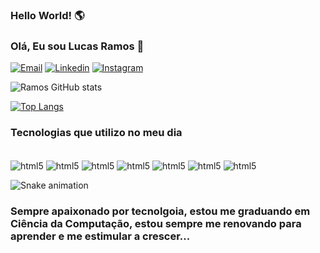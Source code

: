 ### Hello World! 🌎
### Olá, Eu sou Lucas Ramos 👋

[![Email](https://img.shields.io/badge/Gmail-D14836?style=for-the-badge&logo=gmail&logoColor=white)](https://mail.google.com/mail/lucasramosleite0)
[![Linkedin](https://img.shields.io/badge/LinkedIn-0077B5?style=for-the-badge&logo=linkedin&logoColor=white)](https://www.linkedin.com/in/ramos-lucas/)
[![Instagram](https://img.shields.io/badge/Instagram-E4405F?style=for-the-badge&logo=instagram&logoColor=white)](https://www.instagram.com/ramos2ll)

![Ramos GitHub stats](https://github-readme-stats.vercel.app/api?username=Ramos2L&show_icons=true&theme=radical)

[![Top Langs](https://github-readme-stats.vercel.app/api/top-langs/?username=Ramos2L&layout=compact&theme=radical)](https://github.com/Ramos2L/github-readme-stats)

### Tecnologias que utilizo no meu dia
<div style="display: inline_block"><br/>
  <img align="center" alt="html5" src="https://img.shields.io/badge/HTML5-E34F26?style=for-the-badge&logo=html5&logoColor=white" />
  <img align="center" alt="html5" src="https://img.shields.io/badge/CSS3-1572B6?style=for-the-badge&logo=css3&logoColor=white" />
  <img align="center" alt="html5" src="https://img.shields.io/badge/Bootstrap-563D7C?style=for-the-badge&logo=bootstrap&logoColor=white" />
  <img align="center" alt="html5" src="https://img.shields.io/badge/JavaScript-F7DF1E?style=for-the-badge&logo=javascript&logoColor=black" />
  <img align="center" alt="html5" src="https://img.shields.io/badge/AngularJS-E23237?style=for-the-badge&logo=angularjs&logoColor=white" />
  <img align="center" alt="html5" src="https://img.shields.io/badge/C%23-239120?style=for-the-badge&logo=c-sharp&logoColor=white" />
  <img align="center" alt="html5" src="https://img.shields.io/badge/Flutter-02569B?style=for-the-badge&logo=flutter&logoColor=white" />
  
  ![Snake animation](https://github.com/Ramos2L/Ramos2L/blob/output/github-contribution-grid-snake.svg)
  
</div>

### Sempre apaixonado por tecnolgoia, estou me graduando em Ciência da Computação, estou sempre me renovando para aprender e me estimular a crescer...

<!--
**Ramos2L/Ramos2L** is a ✨ _special_ ✨ repository because its `README.md` (this file) appears on your GitHub profile.

Here are some ideas to get you started:

- 🔭 I’m currently working on ...
- 🌱 I’m currently learning ...
- 👯 I’m looking to collaborate on ...
- 🤔 I’m looking for help with ...
- 💬 Ask me about ...
- 📫 How to reach me: ...
- 😄 Pronouns: ...
- ⚡ Fun fact: ...
-->
